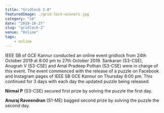 ```yaml
---
title: "Gridlock 2.0"
featuredImage: ./grid-lock-winners.jpg
category: "sb"
date: "2019-10-27"
slug: "gridlock-2"
venue: "Online"
tags:
    - online
---
```


IEEE SB of GCE Kannur conducted an online event gridlock from 24th October 2019 at 8:00 pm to 27th October 2019. Sankaran (S3-CSE), Anugrah V (S3-CSE) and Amal Pradeep Pothan (S3-CSE) were in charge of this event. The event commenced with the release of a puzzle on Facebook and Instagram pages of IEEE SB GCE Kannur on Thursday 8:00 pm. This continued for 3 days with each day the updated puzzle being released.

**Nirmal P** (S3-CSE) secured first prize by solving the puzzle the first day.

**Anuraj Raveendran** (S1-ME) bagged second prize by solving the puzzle the second day.
